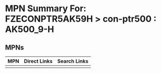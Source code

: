 



# MPN Summary For: FZECONPTR5AK59H > con-ptr500 : AK500_9-H

## MPNs
  

|MPN|Direct Links|Search Links|
| :--- | :--- | :--- |
||||
